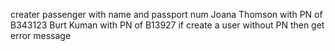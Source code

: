 creater passenger with name and passport num
Joana Thomson with PN of B343123
Burt Kuman with PN of B13927
if create a user without PN then get error message